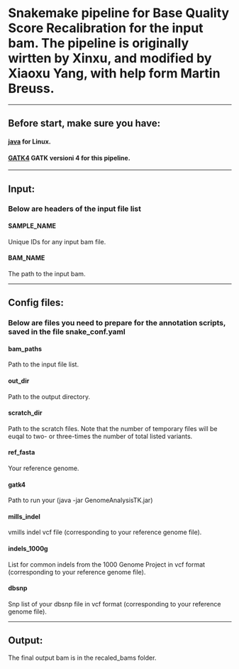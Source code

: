 # Snakemake pipeline for Base Quality Score Recalibration for the input bam. The pipeline is originally wirtten by Xinxu, and modified by Xiaoxu Yang, with help form Martin Breuss.

----------------------------

## Before start, make sure you have:
#### [java](https://www.java.com/en/download/help/linux_x64_install.xml) for Linux.
#### [GATK4](https://github.com/broadgsa/gatk/releases) GATK versioni 4 for this pipeline.

----------------------------

## Input:
### Below are headers of the input file list
#### SAMPLE_NAME
Unique IDs for any input bam file.
#### BAM_NAME
The path to the input bam.

----------------------------

## Config files:
### Below are files you need to prepare for the annotation scripts, saved in the file snake_conf.yaml
#### bam_paths
Path to the input file list.
#### out_dir
Path to the output directory.
#### scratch_dir
Path to the scratch files. Note that the number of temporary files will be euqal to two- or three-times the number of total listed variants.
#### ref_fasta
Your reference genome.

#### gatk4
Path to run your (java -jar GenomeAnalysisTK.jar)

#### mills_indel
vmills indel vcf file (corresponding to your reference genome file).
#### indels_1000g
List for common indels from the 1000 Genome Project in vcf format (corresponding to your reference genome file).
#### dbsnp
Snp list of your dbsnp file in vcf format (corresponding to your reference genome file).


----------------------------

## Output:
The final output bam is in the recaled_bams folder.



